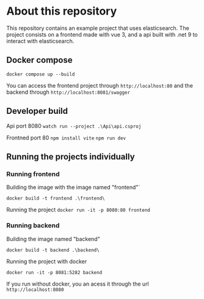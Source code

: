 # About this repository

This repository contains an example project that uses elasticsearch.
The project consists on a frontend made with vue 3, and a api built with .net 9 to interact with elasticsearch.

## Docker compose

`docker compose up --build`

You can access the frontend project through `http://localhost:80` and the backend through `http://localhost:8081/swagger`

## Developer build

Api port 8080
`watch run --project .\Api\api.csproj`

Frontned port 80
`npm install vite`
`npm run dev`

## Running the projects individually

### Running frontend

Building the image with the image named "frontend"`

`docker build -t frontend .\frontend\`

Running the project
`docker run -it -p 8080:80 frontend`

### Running backend

Building the image named "backend"

`docker build -t backend .\backend\`

Running the project with docker

`docker run -it -p 8081:5282 backend`

If you run without docker, you an acess it through the url `http://localhost:8080`

